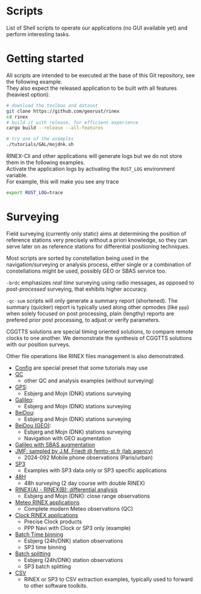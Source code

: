 Scripts
=======

List of Shell scripts to operate our applications (no GUI available yet) and perform interesting tasks.

Getting started
===============

All scripts are intended to be executed at the base of this Git repository, see the following example.   
They also expect the released application to be built with all features (heaviest option):

```bash
# download the toolbox and dataset
git clone https://github.com/georust/rinex
cd rinex
# build it with release, for efficient experience
cargo build --release --all-features

# try one of the examples
./tutorials/GAL/mojdnk.sh
```

RINEX-Cli and other applications will generate logs but we do not store them in the following examples.  
Activate the application logs by activating the `RUST_LOG` environment variable.  
For example, this will make you see any trace

```bash
export RUST_LOG=trace
```

Surveying
=========

Field surveying (currently only static) aims at determining the position of
reference stations very precisely without a priori knowledge, so they can serve later on as reference stations for differential
positioning techniques.

Most scripts are sorted by constellation being used in the navigation/surveying or analysis process, either
single or a combination of constellations might be used, possibly GEO or SBAS service too.

`-brdc` emphasizes _real time_ surveying using radio messages, as opposed to _post-processed_ 
surveying, that exhibits higher accuracy.

`-qc-sum` scripts will only generate a summary report (shortened). The summary
(quicker) report is typically used along other opmodes (like `ppp`) when solely focused on post processing,
plain (lengthy) reports are prefered prior post processing, to adjust or verify parameters. 

CGGTTS solutions are special timing oriented solutions, to compare remote clocks to one another. 
We demonstrate the synthesis of CGGTTS solutions with our position surveys.

Other file operations like RINEX files management is also demonstrated.

- [Config](./config) are special preset that some tutorials may use
- [QC](./QC) 
  - other QC and analysis examples (without surveying)
- [GPS](./GPS):
  - Esbjerg and Mojn (DNK) stations surveying
- [Galileo](./GAL):
  - Esbjerg and Mojn (DNK) stations surveying
- [BeiDou](./BDS):
  - Esbjerg and Mojn (DNK) stations surveying
- [BeiDou (GEO)](./BDS-GEO):
  - Esbjerg and Mojn (DNK) stations surveying
  - Navigation with GEO augmentation
- [Galileo with SBAS augmentation](./GAL_SBAS)
- [JMF: sampled by J.M. Friedt @ femto-st.fr (lab agency)](./JMF)
  - 2024-092 Mobile phone observations (Paris/urban)
- [SP3](./SP3)
  - Examples with SP3 data only or SP3 specific applications
- [48H](./48H)
  - 48h surveying (2 day course with double RINEX)
- [RINEX(A) - RINEX(B): differential analysis](./DIFF)
  - Esbjerg and Mojn (DNK): close range observations
- [Meteo RINEX applications](./METEO)
  - Complete modern Meteo observations (QC)
- [Clock RINEX applications](./METEO)
  - Precise Clock products
  - PPP Navi with Clock or SP3 only (example)
- [Batch Time binning](./TBIN)
  - Esbjerg (24h/DNK) station observations
  - SP3 time binning
- [Batch splitting](./SPLIT)
  - Esbjerg (24h/DNK) station observations
  - SP3 batch splitting
- [CSV](./CSV)
  - RINEX or SP3 to CSV extraction examples, typically
  used to forward to other software toolkits.
